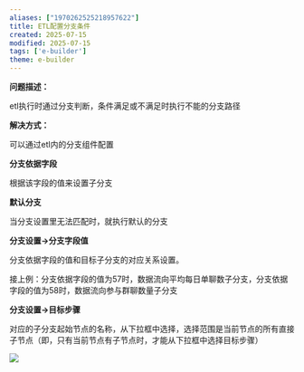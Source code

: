 ```yaml
---
aliases: ["1970262525218957622"]
title: ETL配置分支条件
created: 2025-07-15
modified: 2025-07-15
tags: ['e-builder']
theme: e-builder
---
```


**问题描述：**

etl执行时通过分支判断，条件满足或不满足时执行不能的分支路径

**解决方式：**

可以通过etl内的分支组件配置

**分支依据字段**

根据该字段的值来设置子分支

**默认分支**

当分支设置里无法匹配时，就执行默认的分支

**分支设置->分支字段值**

分支依据字段的值和目标子分支的对应关系设置。

接上例：分支依据字段的值为57时，数据流向平均每日单聊数子分支，分支依据字段的值为58时，数据流向参与群聊数量子分支

**分支设置->目标步骤**

对应的子分支起始节点的名称，从下拉框中选择，选择范围是当前节点的所有直接子节点（即，只有当前节点有子节点时，才能从下拉框中选择目标步骤）

![](bbb697c941cb9c24e3a54ac645a84017.jpg)